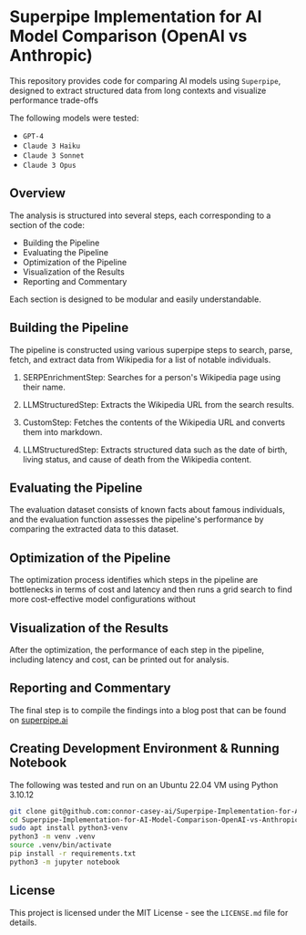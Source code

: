 # Superpipe Implementation for AI Model Comparison (OpenAI vs Anthropic)
This repository provides code for comparing AI models using `Superpipe`, designed to extract structured data from long contexts and visualize performance trade-offs 

The following models were tested:
- `GPT-4`
- `Claude 3 Haiku`
- `Claude 3 Sonnet`
- `Claude 3 Opus`

## Overview
The analysis is structured into several steps, each corresponding to a section of the code:

- Building the Pipeline
- Evaluating the Pipeline
- Optimization of the Pipeline
- Visualization of the Results
- Reporting and Commentary

Each section is designed to be modular and easily understandable.

##  Building the Pipeline
The pipeline is constructed using various superpipe steps to search, parse, fetch, and extract data from Wikipedia for a list of notable individuals.

1. SERPEnrichmentStep: Searches for a person's Wikipedia page using their name.

1. LLMStructuredStep: Extracts the Wikipedia URL from the search results.

1. CustomStep: Fetches the contents of the Wikipedia URL and converts them into markdown.

1. LLMStructuredStep: Extracts structured data such as the date of birth, living status, and cause of death from the Wikipedia content.

## Evaluating the Pipeline
The evaluation dataset consists of known facts about famous individuals, and the evaluation function assesses the pipeline's performance by comparing the extracted data to this dataset.

## Optimization of the Pipeline
The optimization process identifies which steps in the pipeline are bottlenecks in terms of cost and latency and then runs a grid search to find more cost-effective model configurations without 

## Visualization of the Results
After the optimization, the performance of each step in the pipeline, including latency and cost, can be printed out for analysis.

## Reporting and Commentary
The final step is to compile the findings into a blog post that can be found on [superpipe.ai](<https://superpipe.ai>)

## Creating Development Environment & Running Notebook
The following was tested and run on an Ubuntu 22.04 VM using Python 3.10.12
```bash
git clone git@github.com:connor-casey-ai/Superpipe-Implementation-for-AI-Model-Comparison-OpenAI-vs-Anthropic-.git
cd Superpipe-Implementation-for-AI-Model-Comparison-OpenAI-vs-Anthropic-/
sudo apt install python3-venv
python3 -m venv .venv
source .venv/bin/activate
pip install -r requirements.txt
python3 -m jupyter notebook
```

## License

This project is licensed under the MIT License - see the `LICENSE.md` file for details.
